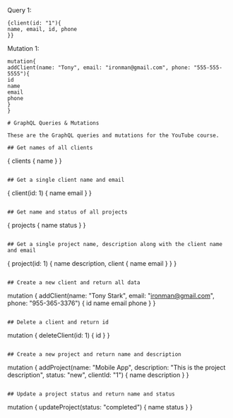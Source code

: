 Query 1:

```
{client(id: "1"){
name, email, id, phone
}}
```

Mutation 1:

```
mutation{
addClient(name: "Tony", email: "ironman@gmail.com", phone: "555-555-5555"){
id
name
email
phone
}
}
```



```
# GraphQL Queries & Mutations

These are the GraphQL queries and mutations for the YouTube course.

## Get names of all clients
```

{
  clients {
    name
  }
}

```

## Get a single client name and email
```

{
  client(id: 1) {
    name
    email
  }
}

```

## Get name and status of all projects
```

{
  projects {
    name
    status
  }
}

```

## Get a single project name, description along with the client name and email
```

{
  project(id: 1) {
    name
    description,
    client {
      name
      email
    }
  }
}

```

## Create a new client and return all data
```

mutation {
  addClient(name: "Tony Stark", email: "ironman@gmail.com", phone: "955-365-3376") {
    id
    name
    email
    phone
  }
}

```

## Delete a client and return id
```

mutation {
  deleteClient(id: 1) {
    id
  }
}

```

## Create a new project and return name and description
```

mutation {
  addProject(name: "Mobile App", description: "This is the project description", status: "new", clientId: "1") {
   name
   description
  }
}

```

## Update a project status and return name and status
```

mutation {
  updateProject(status: "completed") {
   name
   status
  }
}

```

```

